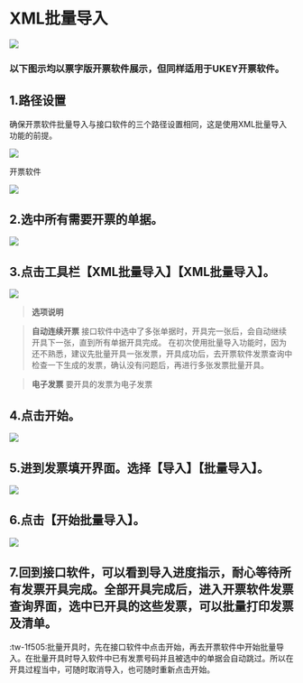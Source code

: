 # XML批量导入

![](/static/images/sk/053.jpg)

### 以下图示均以票字版开票软件展示，但同样适用于UKEY开票软件。

## 1.路径设置

确保开票软件批量导入与接口软件的三个路径设置相同，这是使用XML批量导入功能的前提。

![](/static/images/sk/039.jpg)

开票软件

![](/static/images/sk/041.jpg)


## 2.选中所有需要开票的单据。

![](/static/images/sk/043.jpg)

## 3.点击工具栏【XML批量导入】【XML批量导入】。

![](/static/images/sk/044.jpg)

> **选项说明**

>**自动连续开票**
>接口软件中选中了多张单据时，开具完一张后，会自动继续开具下一张，直到所有单据开具完成。
>在初次使用批量导入功能时，因为还不熟悉，建议先批量开具一张发票，开具成功后，去开票软件发票查询中检查一下生成的发票，确认没有问题后，再进行多张发票批量开具。

>**电子发票**
>要开具的发票为电子发票


## 4.点击开始。

![](/static/images/sk/045.jpg)

## 5.进到发票填开界面。选择【导入】【批量导入】。

![](/static/images/sk/050.jpg)

## 6.点击【开始批量导入】。

![](/static/images/sk/051.jpg)

## 7.回到接口软件，可以看到导入进度指示，耐心等待所有发票开具完成。全部开具完成后，进入开票软件发票查询界面，选中已开具的这些发票，可以批量打印发票及清单。



:tw-1f505:批量开具时，先在接口软件中点击开始，再去开票软件中开始批量导入。在批量开具时导入软件中已有发票号码并且被选中的单据会自动跳过。所以在开具过程当中，可随时取消导入，也可随时重新点击开始。




